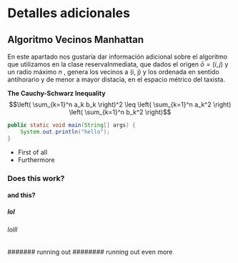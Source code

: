 # Detalles adicionales

## Algoritmo Vecinos Manhattan

En este apartado nos gustaría dar información adicional sobre el algoritmo que utilizamos en la clase
reservaInmediata, que dados el origen $\bar{o} = ( i, j )$ y un radio máximo $n$ , genera los vecinos a (i, j)
y los ordenada en sentido antihorario y de menor a mayor distacia, en el espacio métrico del taxista.

**The Cauchy-Schwarz Inequality**
$$\left( \sum_{k=1}^n a_k b_k \right)^2 \leq \left( \sum_{k=1}^n a_k^2 \right) \left( \sum_{k=1}^n b_k^2 \right)$$


```java
public static void main(String[] args) {
    System.out.println("hello");
}

```
- First of all
- Furthermore

### Does this work?
#### and this?
##### lol
###### lolll
####### running out
######## running out even more


